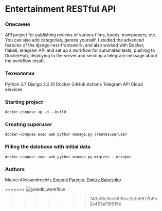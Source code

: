 # Entertainment RESTful API
### Описание
API project for publishing reviews of various films, books, newspapers, etc. You can also add categories, genres yourself.
I studied the advanced features of the django-rest-framework, and also worked with Docker, flake8, telegram API and set up a workflow for automated tests, pushing to DockerHub, deploying to the server and sending a telegram message about the workflow result.
### Технологии
Python 3.7
Django 2.2.19
Docker
GitHub Actions
Telegram API
Cloud services

### Starting project
```
docker-compose up -d --build 
``` 

### Creating superuser

 ```
docker-compose exec web python manage.py createsuperuser
```

### Filling the database with initial data

```
docker-compose exec web python manage.py migrate --noinput
```

### Authors
Matvei Aleksandrovich, [Evgenii Parygin](https://github.com/Parygin "Named link title"), [Dmitry Babeshko](https://github.com/EnterLife "Named link title") 

=======
![yamdb_workflow](https://github.com/MatveiAleksandrovich/yamdb_final/actions/workflows/yamdb_workflow.yml/badge.svg)
>>>>>>> 743a51e0bc5630ee2e1b9872b9b2a453a79f619e

